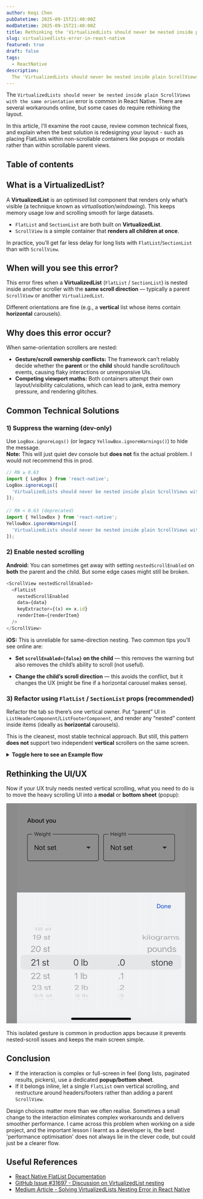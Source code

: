 ```yaml
---
author: Keqi Chen
pubDatetime: 2025-09-15T21:40:00Z
modDatetime: 2025-09-15T21:40:00Z
title: Rethinking the 'VirtualizedLists should never be nested inside plain ScrollViews with the same orientation' Error in React Native
slug: virtualisedlists-error-in-react-native
featured: true
draft: false
tags:
  - ReactNative
description:
  The 'VirtualizedLists should never be nested inside plain ScrollViews with the same orientation' warning is common in React Native. You’ll see several workarounds online, but some cases do require rethinking the layout. 
---
```


The `VirtualizedLists should never be nested inside plain ScrollViews with the same orientation` error is common in React Native. There are several workarounds online, but some cases do require rethinking the layout. 

In this article, I'll examine the root cause, review common technical fixes, and explain when the best solution is redesigning your layout - such as placing FlatLists within non-scrollable containers like popups or modals rather than within scrollable parent views.

<!-- <figure>
  <img
    src="https://images.pexels.com/photos/159618/still-life-school-retro-ink-159618.jpeg?auto=compress&cs=tinysrgb&w=1260&h=750&dpr=1"
    alt="Free Classic wooden desk with writing materials, vintage clock, and a leather bag. Stock Photo"
  />
    <figcaption class="text-center">
    Photo by <a href="https://www.pexels.com/photo/brown-wooden-desk-159618/">Pixabay</a>
  </figcaption>
</figure> -->

## Table of contents

## What is a VirtualizedList?
A **VirtualizedList** is an optimised list component that renders only what’s visible (a technique known as *virtualisation*/*windowing*). This keeps memory usage low and scrolling smooth for large datasets.

- `FlatList` and `SectionList` are both built on **VirtualizedList**.  
- `ScrollView` is a simple container that **renders all children at once**.

In practice, you’ll get far less delay for long lists with `FlatList`/`SectionList` than with `ScrollView`.

## When will you see this error?
This error fires when a **VirtualizedList** (`FlatList` / `SectionList`) is nested inside another scroller with the **same scroll direction** — typically a parent `ScrollView` or another `VirtualizedList`.  

Different orientations are fine (e.g., a **vertical** list whose items contain **horizontal** carousels).

## Why does this error occur?
When same-orientation scrollers are nested:

- **Gesture/scroll ownership conflicts:** The framework can’t reliably decide whether the **parent** or the **child** should handle scroll/touch events, causing flaky interactions or unresponsive UIs.  
- **Competing viewport maths:** Both containers attempt their own layout/visibility calculations, which can lead to jank, extra memory pressure, and rendering glitches.

## Common Technical Solutions

### 1) Suppress the warning (dev-only)
Use `LogBox.ignoreLogs()` (or legacy `YellowBox.ignoreWarnings()`) to hide the message.  
**Note:** This will just quiet dev console but **does not** fix the actual problem. I would not recommend this in prod.

```ts
// RN ≥ 0.63
import { LogBox } from 'react-native';
LogBox.ignoreLogs([
  'VirtualizedLists should never be nested inside plain ScrollViews with the same orientation',
]);

// RN < 0.63 (deprecated)
import { YellowBox } from 'react-native';
YellowBox.ignoreWarnings([
  'VirtualizedLists should never be nested inside plain ScrollViews with the same orientation',
]);
```

### 2) Enable nested scrolling
**Android:** You can sometimes get away with setting `nestedScrollEnabled` on **both** the parent and the child. But some edge cases might still be broken.

```ts
<ScrollView nestedScrollEnabled>
  <FlatList
    nestedScrollEnabled
    data={data}
    keyExtractor={(x) => x.id}
    renderItem={renderItem}
  />
</ScrollView>
```

**iOS:** This is unreliable for same-direction nesting. Two common tips you’ll see online are:

- **Set `scrollEnabled={false}` on the child** — this removes the warning but also removes the child’s ability to scroll (not useful).

- **Change the child’s scroll direction** — this avoids the conflict, but it changes the UX (might be fine if a horizontal carousel makes sense).

### 3) Refactor using `FlatList` / `SectionList` props (recommended)

Refactor the tab so there’s one vertical owner. Put “parent” UI in `ListHeaderComponent`/`ListFooterComponent`, and render any “nested” content inside items (ideally as **horizontal** carousels).  

This is the cleanest, most stable technical approach. But still, this pattern **does not** support two independent **vertical** scrollers on the same screen. 

<details>

<summary><strong>Toggle here to see an Example flow</strong></summary>

- Header (filters / actions) lives in `ListHeaderComponent`.
- “Complete” opens a **modal** (no background scroll).
- On confirm, we **push a banner** by toggling a **footer** (no extra scroller).
- Items can contain **horizontal** carousels.

```tsx
import React, { useState } from 'react';
import { FlatList, View, Text, Button, Modal } from 'react-native';

type Row = { id: string; photos: { id: string }[] };

export default function Screen({ data }: { data: Row[] }) {
  const [showCompleteModal, setShowCompleteModal] = useState(false);
  const [showBottomBanner, setShowBottomBanner] = useState(false);

  // Header: controls (tabs/filters + action)
  const Header = (
    <View>
      <Text>Filters / Tabs</Text>
      <Button title="Complete" onPress={() => setShowCompleteModal(true)} />
    </View>
  );

  // Footer: bottom banner (shown after confirm)
  const Footer = showBottomBanner ? (
    <View>
      <Text>Action applied</Text>
      <Text>Your changes have been saved.</Text>
    </View>
  ) : null;

  // Item: vertical list rows, each may contain a horizontal carousel
  const renderItem = ({ item }: { item: Row }) => (
    <View>
      <Text>Section {item.id}</Text>
      <FlatList
        horizontal
        data={item.photos}
        keyExtractor={(p) => p.id}
        renderItem={({ item: p }) => (
          <View>
            <Text>Photo {p.id}</Text>
          </View>
        )}
      />
    </View>
  );

  return (
    <>
      <FlatList
        data={data}
        keyExtractor={(x) => x.id}
        renderItem={renderItem}
        ListHeaderComponent={Header}   // header controls
        ListFooterComponent={Footer}   // bottom banner
        stickyHeaderIndices={[0]}      // keep header pinned
      />

      {/* Modal: confirm action, then show banner */}
      <Modal
        visible={showCompleteModal}
        transparent
        onRequestClose={() => setShowCompleteModal(false)}
      >
        <View>
          <Text>Confirm action?</Text>
          <Button
            title="Confirm"
            onPress={() => {
              setShowCompleteModal(false);
              setShowBottomBanner(true);
            }}
          />
          <Button title="Cancel" onPress={() => setShowCompleteModal(false)} />
        </View>
      </Modal>
    </>
  );
}
```
</details>

## Rethinking the UI/UX
Now if your UX truly needs nested vertical scrolling, what you need to do is to move the heavy scrolling UI into a **modal** or **bottom sheet** (popup):

![Scrolling feature](scrolling-feature.jpg)

This isolated gesture is common in production apps because it prevents nested-scroll issues and keeps the main screen simple.

## Conclusion
- If the interaction is complex or full-screen in feel (long lists, paginated results, pickers), use a dedicated **popup/bottom sheet**.
- If it belongs inline, let a single `FlatList` own vertical scrolling, and restructure around headers/footers rather than adding a parent `ScrollView`.

Design choices matter more than we often realise. Sometimes a small change to the interaction eliminates complex workarounds and delivers smoother performance. I came across this problem when working on a side project, and the important lesson I learnt as a developer is, the best 'performance optimisation' does not always lie in the clever code, but could just be a clearer flow.

## Useful References
- [React Native FlatList Documentation](https://reactnative.dev/docs/flatlist)
- [GitHub Issue #31697 - Discussion on VirtualizedList nesting](https://github.com/facebook/react-native/issues/31697#issuecomment-920142002)
- [Medium Article - Solving VirtualizedLists Nesting Error in React Native](https://medium.com/@sivasothytharsa17/solving-the-virtualizedlists-should-never-be-nested-inside-plain-scrollviews-error-in-react-fbd3cb4daeed)
